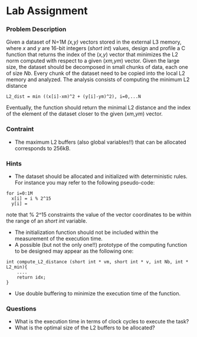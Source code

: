 # Lab Assignment 

### Problem Description
Given a dataset of N=1M _(x,y)_ vectors stored in the external L3 memory, where _x_ and _y_ are 16-bit integers (_short int_) values, design and profile a C function 
that returns the index of the (_x,y_) vector that minimizes the L2 norm computed with respect to a given (_xm,ym_) vector. Given the large size, the dataset should be decomposed 
in small chunks of data, each one of size _Nb_. Every chunk of the dataset need to be copied into the local L2 memory and analyzed. The analysis consists of computing
the minimum L2 distance 
```
L2_dist = min ((x[i]-xm)^2 + (y[i]-ym)^2), i=0,...N
```
Eventually, the function should return the minimal L2 distance and the index of the element of the dataset closer to the given (_xm,ym_) vector.

### Contraint
* The maximum L2 buffers (also global variables!!) that can be allocated corresponds to 256kB.


### Hints
* The dataset should be allocated and initialized with deterministic rules. For instance you may refer to the following pseudo-code:
```
for i=0:1M
  x[i] = i % 2^15
  y[i] = 
```
note that % 2^15 constraints the value of the vector coordinates to be within the range of an _short int_ variable.

* The initialization function should not be included within the measurement of the execution time.
* A possible (but not the only one!!) prototype of the computing function to be designed may appear as the following one:
```
int compute_L2_distance (short int * vm, short int * v, int Nb, int * L2_min){
    ....
    return idx;
}
```
* Use double buffering to minimize the execution time of the function.

### Questions
* What is the execution time in terms of clock cycles to execute the task?
* What is the optimal size of the L2 buffers to be allocated?
